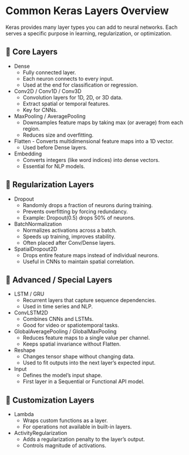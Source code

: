# Common Keras Layers Overview

Keras provides many layer types you can add to neural networks. Each serves a specific purpose in learning, regularization, or optimization.

## 🔹 Core Layers

- Dense
    - Fully connected layer.
    - Each neuron connects to every input.
    - Used at the end for classification or regression.
- Conv2D / Conv1D / Conv3D
    - Convolution layers for 1D, 2D, or 3D data.
    - Extract spatial or temporal features.
    - Key for CNNs.
- MaxPooling / AveragePooling
    - Downsamples feature maps by taking max (or average) from each region.
    - Reduces size and overfitting.
- Flatten
        - Converts multidimensional feature maps into a 1D vector.
    - Used before Dense layers.
- Embedding
    - Converts integers (like word indices) into dense vectors.
    - Essential for NLP models.

## 🔹 Regularization Layers

- Dropout
    - Randomly drops a fraction of neurons during training.
    - Prevents overfitting by forcing redundancy.
    - Example: Dropout(0.5) drops 50% of neurons.
- BatchNormalization
    - Normalizes activations across a batch.
    - Speeds up training, improves stability.
    - Often placed after Conv/Dense layers.
- SpatialDropout2D
    - Drops entire feature maps instead of individual neurons.
    - Useful in CNNs to maintain spatial correlation.

## 🔹 Advanced / Special Layers

- LSTM / GRU
    - Recurrent layers that capture sequence dependencies.
    - Used in time series and NLP.
- ConvLSTM2D
    - Combines CNNs and LSTMs.
    - Good for video or spatiotemporal tasks.
- GlobalAveragePooling / GlobalMaxPooling
    - Reduces feature maps to a single value per channel.
    - Keeps spatial invariance without Flatten.
- Reshape
    - Changes tensor shape without changing data.
    - Used to fit outputs into the next layer’s expected input.
- Input
    - Defines the model’s input shape.
    - First layer in a Sequential or Functional API model.

## 🔹 Customization Layers

- Lambda
    - Wraps custom functions as a layer.
    - For operations not available in built-in layers.
- ActivityRegularization
    - Adds a regularization penalty to the layer’s output.
    - Controls magnitude of activations.